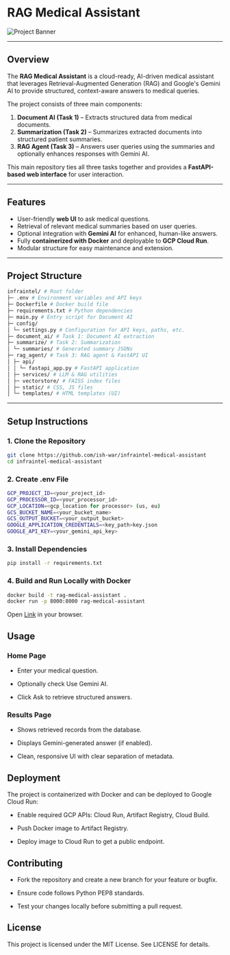 # RAG Medical Assistant

![Project Banner](./images/banner.png) <!-- Add your main UI or project banner image here -->

---

## Overview

The **RAG Medical Assistant** is a cloud-ready, AI-driven medical assistant that leverages Retrieval-Augmented Generation (RAG) and Google's Gemini AI to provide structured, context-aware answers to medical queries.  

The project consists of three main components:

1. **Document AI (Task 1)** – Extracts structured data from medical documents.
2. **Summarization (Task 2)** – Summarizes extracted documents into structured patient summaries.
3. **RAG Agent (Task 3)** – Answers user queries using the summaries and optionally enhances responses with Gemini AI.

This main repository ties all three tasks together and provides a **FastAPI-based web interface** for user interaction.

---

## Features

- User-friendly **web UI** to ask medical questions.
- Retrieval of relevant medical summaries based on user queries.
- Optional integration with **Gemini AI** for enhanced, human-like answers.
- Fully **containerized with Docker** and deployable to **GCP Cloud Run**.
- Modular structure for easy maintenance and extension.

---

## Project Structure

```bash
infraintel/ # Root folder
├─ .env # Environment variables and API keys
├─ Dockerfile # Docker build file
├─ requirements.txt # Python dependencies
├─ main.py # Entry script for Document AI
├─ config/
│ └─ settings.py # Configuration for API keys, paths, etc.
├─ document_ai/ # Task 1: Document AI extraction
├─ summarize/ # Task 2: Summarization
│ └─ summaries/ # Generated summary JSONs
├─ rag_agent/ # Task 3: RAG agent & FastAPI UI
│ ├─ api/
│ │ └─ fastapi_app.py # FastAPI application
│ ├─ services/ # LLM & RAG utilities
│ ├─ vectorstore/ # FAISS index files
│ ├─ static/ # CSS, JS files
│ └─ templates/ # HTML templates (UI)
```


---

## Setup Instructions

### 1. Clone the Repository

```bash
git clone https://github.com/ish-war/infraintel-medical-assistant
cd infraintel-medical-assistant
```

### 2. Create .env File

```bash
GCP_PROJECT_ID=<your_project_id>
GCP_PROCESSOR_ID=<your_processor_id>
GCP_LOCATION=<gcp_location for processor> (us, eu)
GCS_BUCKET_NAME=<your_bucket_name>
GCS_OUTPUT_BUCKET=<your_output_bucket>
GOOGLE_APPLICATION_CREDENTIALS=<key_path>key.json
GOOGLE_API_KEY=<your_gemini_api_key>
```

### 3. Install Dependencies

```bash
pip install -r requirements.txt
```

### 4. Build and Run Locally with Docker

```bash
docker build -t rag-medical-assistant .
docker run -p 8000:8000 rag-medical-assistant
```

Open [Link](http://localhost:8000) in your browser.

## Usage

### Home Page

<!-- Add screenshot of index.html -->

- Enter your medical question.

- Optionally check Use Gemini AI.

- Click Ask to retrieve structured answers.

### Results Page

<!-- Add screenshot of results.html -->

- Shows retrieved records from the database.

- Displays Gemini-generated answer (if enabled).

- Clean, responsive UI with clear separation of metadata.

## Deployment

The project is containerized with Docker and can be deployed to Google Cloud Run:

- Enable required GCP APIs: Cloud Run, Artifact Registry, Cloud Build.

- Push Docker image to Artifact Registry.

- Deploy image to Cloud Run to get a public endpoint.

## Contributing

- Fork the repository and create a new branch for your feature or bugfix.

- Ensure code follows Python PEP8 standards.

- Test your changes locally before submitting a pull request.

## License

This project is licensed under the MIT License. See LICENSE
 for details.
 
